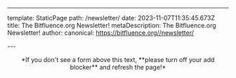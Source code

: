 ---

template: StaticPage
path: /newsletter/
date: 2023-11-07T11:35:45.673Z
title: The Bitfluence.org Newsletter!
metaDescription: The Bitfluence.org Newsletter!
author:
canonical: https://bitfluence.org//newsletter/

---<div style="text-align: center" class="sender-form-field" data-sender-form-id="8ac0198aff6d55329mF"></div>

<div style="text-align: center">*If you don't see a form above this text, **please turn off your add blocker** and refresh the page!*</div>
